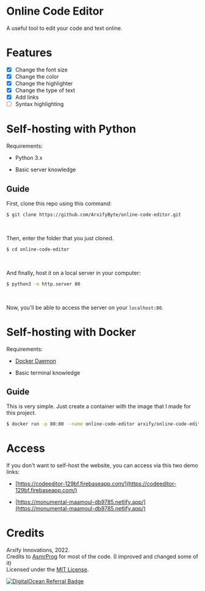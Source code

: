 # Online Code Editor
A useful tool to edit your code and text online.
# Features
- [x] Change the font size 
- [x] Change the color 
- [x] Change the highlighter 
- [x] Change the type of text
- [x] Add links
- [ ] Syntax highlighting
# Self-hosting with Python
Requirements:<br>

* Python 3.x

* Basic server knowledge 

## Guide

First, clone this repo using this command:<br>
```sh
$ git clone https://github.com/ArxifyByte/online-code-editor.git
```
<br>

Then, enter the folder that you just cloned.<br>
```sh
$ cd online-code-editor
```
<br>

And finally, host it on a local server in your computer:<br>
```sh
$ python3 -m http.server 80
```
<br>

Now, you'll be able to access the server on your `localhost:80`.

# Self-hosting with Docker
Requirements:

* [Docker Daemon](https://docker.com)

* Basic terminal knowledge

## Guide

This is very simple. Just create a container with the image that I made for this project.<br>
```sh
$ docker run -p 80:80 --name online-code-editor arxify/online-code-editor:latest
```
# Access
If you don't want to self-host the website, you can access via this two demo links:<br>
* [https://codeeditor-129bf.firebaseapp.com/](https://codeeditor-129bf.firebaseapp.com/)

* [https://monumental-maamoul-db9785.netlify.app/](https://monumental-maamoul-db9785.netlify.app/)

# Credits
Arxify Innovations, 2022.<br>
Credits to [AsmrProg](https://www.youtube.com/@AsmrProg) for most of the code. (I improved and changed some of it)<br>
Licensed under the [MIT License](https://github.com/ArxifyByte/online-code-editor/tree/main/LICENSE).<br>

[![DigitalOcean Referral Badge](https://web-platforms.sfo2.digitaloceanspaces.com/WWW/Badge%203.svg)](https://www.digitalocean.com/?refcode=39256295335f&utm_campaign=Referral_Invite&utm_medium=Referral_Program&utm_source=badge)
